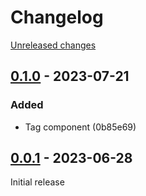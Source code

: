 # Changelog 

[Unreleased changes](https://github.com/rapidez/blade-directives/compare/0.1.0...master)
## [0.1.0](https://github.com/rapidez/blade-directives/releases/tag/0.1.0) - 2023-07-21

### Added

- Tag component (0b85e69)

## [0.0.1](https://github.com/rapidez/blade-directives/releases/tag/0.0.1) - 2023-06-28

Initial release

